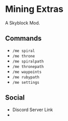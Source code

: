 # Mining Extras

A Skyblock Mod.
## Commands
  - `/me spiral` 
  - `/me throne`
  - `/me spiralpath`
  - `/me thronepath`
  - `/me waypoints`
  - `/me rubypath`
  - `/me settings`

## Social
- Discord Server Link
- 
